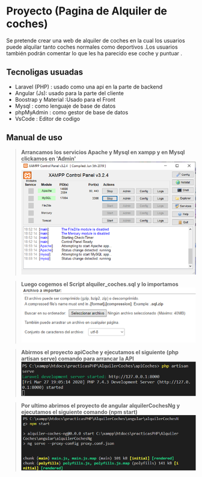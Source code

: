 # Proyecto (Pagina de Alquiler de coches)
Se pretende crear una web de alquiler de coches en la cual los usuarios puede alquilar tanto coches normales como deportivos .Los usuarios también podrán comentar lo que les ha parecido ese coche y puntuar .


## Tecnoligas usuadas

* Laravel (PHP) : usado como una api en  la parte de backend 
* Angular (Js): usado para la parte del cliente 
* Boostrap y Material :Usado para el Front
* Mysql : como lenguaje de base de datos
* phpMyAdmin : como gestor de base de datos
* VsCode : Editor de codigo

## Manual de uso

>**Arrancamos los servicios Apache y Mysql en xampp y en Mysql clickamos en 'Admin'**
![img](./images/01.PNG)

>**Luego cogemos el Script alquiler_coches.sql y lo importamos**
![img](./images/02.PNG)

>**Abirmos el proyecto apiCoche y ejecutamos el siguiente (php artisan serve) comando para arrancar la API** 
![img](./images/03.PNG)

>**Por ultimo abrimos el proyecto de angular alquilerCochesNg y ejecutamos el siguiente comando (npm start)**
![img](./images/04.PNG)
